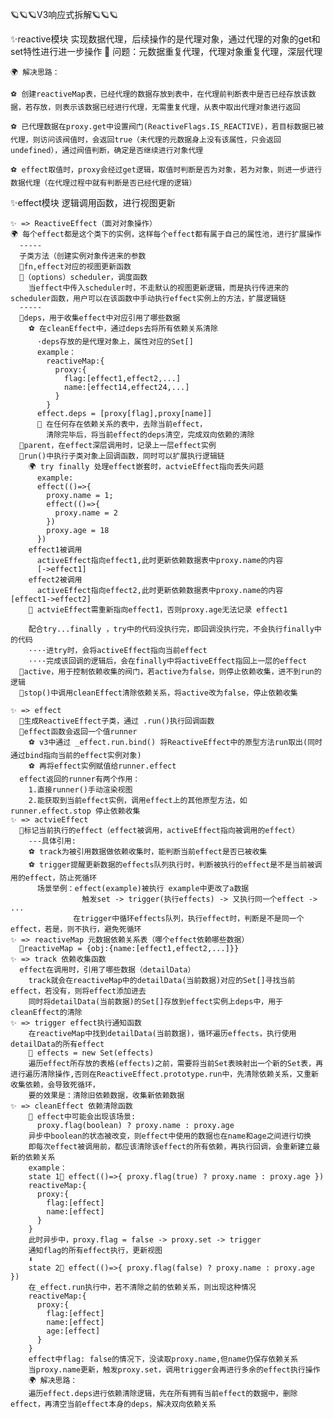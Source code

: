 🪐🪐🪐V3响应式拆解🪐🪐🪐

✨reactive模块
实现数据代理，后续操作的是代理对象，通过代理的对象的get和set特性进行进一步操作
    🚩 问题：元数据重复代理，代理对象重复代理，深层代理
    
    🌍 解决思路：

    ⚽️ 创建reactiveMap表，已经代理的数据存放到表中，在代理前判断表中是否已经存放该数据，若存放，则表示该数据已经进行代理，无需重复代理，从表中取出代理对象进行返回

    ⚽️ 已代理数据在proxy.get中设置阀门(ReactiveFlags.IS_REACTIVE)，若目标数据已被代理，则访问该阀值时，会返回true（未代理的元数据身上没有该属性，只会返回undefined），通过阀值判断，确定是否继续进行对象代理
    
    ⚽️ effect取值时，proxy会经过get逻辑，取值时判断是否为对象，若为对象，则进一步进行数据代理（在代理过程中就有判断是否已经代理的逻辑）
    
✨effect模块
逻辑调用函数，进行视图更新

    ✨ => ReactiveEffect（面对对象操作）
    🌍 每个effect都是这个类下的实例，这样每个effect都有属于自己的属性池，进行扩展操作
      -----
      子类方法（创建实例对象传进来的参数
      🚩fn,effect对应的视图更新函数
      🚩（options）scheduler，调度函数
        当effect中传入scheduler时，不走默认的视图更新逻辑，而是执行传进来的scheduler函数，用户可以在该函数中手动执行effect实例上的方法，扩展逻辑链
      -----
      🚩deps，用于收集effect中对应引用了哪些数据
        ⚽️ 在cleanEffect中，通过deps去将所有依赖关系清除
          ·deps存放的是代理对象上，属性对应的Set[]
          example：
            reactiveMap:{
              proxy:{ 
                flag:[effect1,effect2,...]
                name:[effect14,effect24,...]
              }
            }
          effect.deps = [proxy[flag],proxy[name]]
          🌟 在任何存在依赖关系的表中，去除当前effect，
            清除完毕后，将当前effect的deps清空，完成双向依赖的清除
      🚩parent，在effect深层调用时，记录上一层effect实例
      🚩run()中执行子类对象上回调函数，同时可以扩展执行逻辑链
        🌍 try finally 处理effect嵌套时，actvieEffect指向丢失问题
          example:
          effect(()=>{
            proxy.name = 1;
            effect(()=>{
              proxy.name = 2
            })
            proxy.age = 18
          })
        effect1被调用
          activeEffect指向effect1,此时更新依赖数据表中proxy.name的内容
          [->effect1]
        effect2被调用
          activeEffect指向effect2,此时更新依赖数据表中proxy.name的内容 [effect1->effect2]  
        🌟 actvieEffect需重新指向effect1，否则proxy.age无法记录 effect1

        配合try...finally ，try中的代码没执行完，即回调没执行完，不会执行finally中的代码
        ····进try时，会将activeEffect指向当前effect
        ····完成该回调的逻辑后，会在finally中将activeEffect指回上一层的effect
      🚩active，用于控制依赖收集的阀门，若active为false，则停止依赖收集，进不到run的逻辑
      🚩stop()中调用cleanEffect清除依赖关系，将active改为false，停止依赖收集
      
    ✨ => effect
      🚩生成ReactiveEffect子类，通过 .run()执行回调函数
      🚩effect函数会返回一个值runner
        ⚽️ v3中通过 _effect.run.bind() 将ReactiveEffect中的原型方法run取出(同时通过bind指向当前的effect实例对象)
        ⚽️ 再将effect实例赋值给runner.effect
      effect返回的runner有两个作用：
        1.直接runner()手动渲染视图 
        2.能获取到当前effect实例，调用effect上的其他原型方法，如runner.effect.stop 停止依赖收集
    ✨ => actvieEffect
      🚩标记当前执行的effect（effect被调用，activeEffect指向被调用的effect）
        ---具体引用:
        ⚽️ track为被引用数据做依赖收集时，能判断当前effect是否已被收集
        ⚽️ trigger提醒更新数据的effects队列执行时，判断被执行的effect是不是当前被调用的effect，防止死循环
          场景举例：effect(example)被执行 example中更改了a数据
                    触发set -> trigger(执行effects) -> 又执行同一个effect -> ...
                  在trigger中循环effects队列，执行effect时，判断是不是同一个effect，若是，则不执行，避免死循环
    ✨ => reactiveMap 元数据依赖关系表（哪个effect依赖哪些数据）
      🚩reactiveMap = {obj:{name:[effect1,effect2,...]}}
    ✨ => track 依赖收集函数
      effect在调用时，引用了哪些数据（detailData）
        track就会在reactiveMap中的detailData(当前数据)对应的Set[]寻找当前effect，若没有，则将effect添加进去
        同时将detailData(当前数据)的Set[]存放到effect实例上deps中，用于cleanEffect的清除
    ✨ => trigger effect执行通知函数
        在reactiveMap中找到detailData(当前数据)，循环遍历effects，执行使用detailData的所有effect
        🚩 effects = new Set(effects)
        遍历effect所存放的表格(effects)之前，需要将当前Set表映射出一个新的Set表，再进行遍历清除操作,否则在ReactiveEffect.prototype.run中，先清除依赖关系，又重新收集依赖，会导致死循环，
        要的效果是：清除旧依赖数据，收集新依赖数据
    ✨ => cleanEffect 依赖清除函数
        🚩 effect中可能会出现该场景:
          proxy.flag(boolean) ? proxy.name : proxy.age
        异步中boolean的状态被改变，则effect中使用的数据也在name和age之间进行切换
        即每次effect被调用前，都应该清除该effect的所有依赖，再执行回调，会重新建立最新的依赖关系
        example：
        state 1🌛 effect(()=>{ proxy.flag(true) ? proxy.name : proxy.age })
        reactiveMap:{
          proxy:{
            flag:[effect]
            name:[effect]
          }
        }
        此时异步中，proxy.flag = false -> proxy.set -> trigger
        通知flag的所有effect执行，更新视图
        ⬇️
        state 2🌛 effect(()=>{ proxy.flag(false) ? proxy.name : proxy.age })
        在_effect.run执行中，若不清除之前的依赖关系，则出现这种情况
        reactiveMap:{
          proxy:{
            flag:[effect]
            name:[effect]
            age:[effect]
          }
        }
        effect中flag: false的情况下，没读取proxy.name,但name仍保存依赖关系
        当proxy.name更新，触发proxy.set，调用trigger会再进行多余的effect执行操作
        🌍 解决思路：
        遍历effect.deps进行依赖清除逻辑，先在所有拥有当前effect的数据中，删除effect，再清空当前effect本身的deps，解决双向依赖关系
